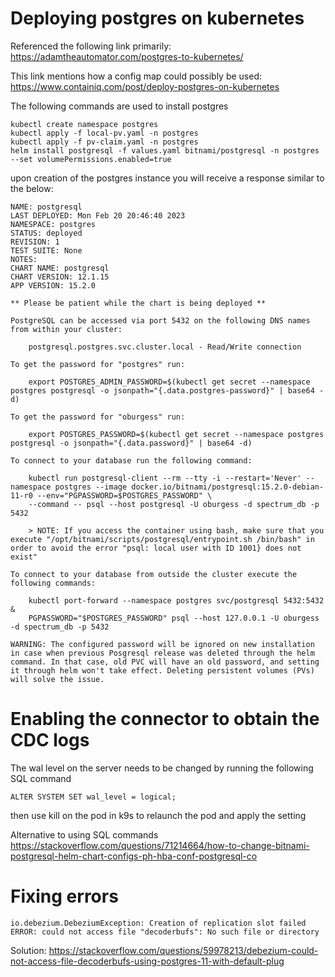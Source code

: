 # Deploying postgres on kubernetes
Referenced the following link primarily: https://adamtheautomator.com/postgres-to-kubernetes/

This link mentions how a config map could possibly be used: https://www.containiq.com/post/deploy-postgres-on-kubernetes

The following commands are used to install postgres

    kubectl create namespace postgres
    kubectl apply -f local-pv.yaml -n postgres
    kubectl apply -f pv-claim.yaml -n postgres
    helm install postgresql -f values.yaml bitnami/postgresql -n postgres --set volumePermissions.enabled=true

upon creation of the postgres instance you will receive a response similar to the below:

    NAME: postgresql
    LAST DEPLOYED: Mon Feb 20 20:46:40 2023
    NAMESPACE: postgres
    STATUS: deployed
    REVISION: 1
    TEST SUITE: None
    NOTES:
    CHART NAME: postgresql
    CHART VERSION: 12.1.15
    APP VERSION: 15.2.0

    ** Please be patient while the chart is being deployed **

    PostgreSQL can be accessed via port 5432 on the following DNS names from within your cluster:

        postgresql.postgres.svc.cluster.local - Read/Write connection

    To get the password for "postgres" run:

        export POSTGRES_ADMIN_PASSWORD=$(kubectl get secret --namespace postgres postgresql -o jsonpath="{.data.postgres-password}" | base64 -d)

    To get the password for "oburgess" run:

        export POSTGRES_PASSWORD=$(kubectl get secret --namespace postgres postgresql -o jsonpath="{.data.password}" | base64 -d)

    To connect to your database run the following command:

        kubectl run postgresql-client --rm --tty -i --restart='Never' --namespace postgres --image docker.io/bitnami/postgresql:15.2.0-debian-11-r0 --env="PGPASSWORD=$POSTGRES_PASSWORD" \
        --command -- psql --host postgresql -U oburgess -d spectrum_db -p 5432

        > NOTE: If you access the container using bash, make sure that you execute "/opt/bitnami/scripts/postgresql/entrypoint.sh /bin/bash" in order to avoid the error "psql: local user with ID 1001} does not exist"

    To connect to your database from outside the cluster execute the following commands:

        kubectl port-forward --namespace postgres svc/postgresql 5432:5432 &
        PGPASSWORD="$POSTGRES_PASSWORD" psql --host 127.0.0.1 -U oburgess -d spectrum_db -p 5432

    WARNING: The configured password will be ignored on new installation in case when previous Posgresql release was deleted through the helm command. In that case, old PVC will have an old password, and setting it through helm won't take effect. Deleting persistent volumes (PVs) will solve the issue.

# Enabling the connector to obtain the CDC logs
The wal level on the server needs to be changed by running the following SQL command

    ALTER SYSTEM SET wal_level = logical;

then use kill on the pod in k9s to relaunch the pod and apply the setting

Alternative to using SQL commands
https://stackoverflow.com/questions/71214664/how-to-change-bitnami-postgresql-helm-chart-configs-ph-hba-conf-postgresql-co

# Fixing errors

    io.debezium.DebeziumException: Creation of replication slot failed  
    ERROR: could not access file "decoderbufs": No such file or directory

Solution: https://stackoverflow.com/questions/59978213/debezium-could-not-access-file-decoderbufs-using-postgres-11-with-default-plug